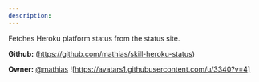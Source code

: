 ```yaml
---
description: 
---
```

Fetches Heroku platform status from the status site.

**Github:** (https://github.com/mathias/skill-heroku-status)

**Owner:** [@mathias](https://github.com/mathias) ![https://avatars1.githubusercontent.com/u/3340?v=4]

